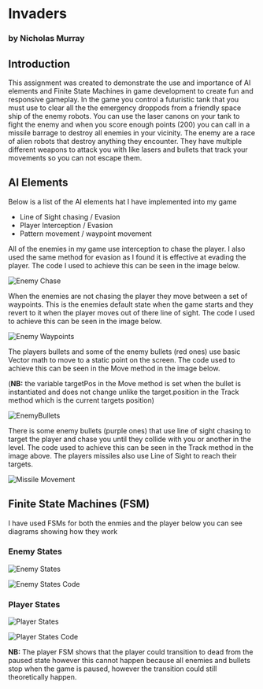# Invaders
### by Nicholas Murray


## Introduction 

This assignment was created to demonstrate the use and importance of AI elements and Finite State Machines in game development to create fun and responsive gameplay. 
In the game you control a futuristic tank that you must use to clear all the the emergency droppods from a friendly space ship of the enemy robots. You can use the laser canons on your tank to fight the enemy and when you score enough points (200) you can call in a missile barrage to destroy all enemies in your vicinity.
The enemy are a race of alien robots that destroy anything they encounter. They have multiple different weapons to attack you with like lasers and bullets that track your movements so you can not escape them.

## AI Elements

Below is a list of the AI elements hat I have implemented into my game
- Line of Sight chasing / Evasion
- Player Interception / Evasion
- Pattern movement / waypoint movement

All of the enemies in my game use interception to chase the player. I also used the same method for evasion as I found it is effective at evading the player. The code I used to achieve this can be seen in the image below.

![Enemy Chase](Assignment%20Images/EnemyChaseCode.PNG)

When the enemies are not chasing the player they move between a set of waypoints. This is the enemies default state when the game starts and they revert to it when the player moves out of there line of sight. The code I used to achieve this can be seen in the image below.

![Enemy Waypoints](Assignment%20Images/EnemyWaypointCode.PNG)

The players bullets and some of the enemy bullets (red ones) use basic Vector math to move to a static point on the screen. The code used to achieve this can be seen in the Move method in the image below.

(**NB:** the variable targetPos in the Move method is set when the bullet is instantiated and does not change unlike the target.position in the Track method which is the current targets position)

![EnemyBullets](Assignment%20Images/EnemyBulletMovement.PNG)

There is some enemy bullets (purple ones) that use line of sight chasing to target the player and chase you until they collide with you or another in the level. The code used to achieve this can be seen in the Track method in the image above.
The players missiles also use Line of Sight to reach their targets. 

![Missile Movement](Assignment%20Images/MissileMovement.PNG)

## Finite State Machines (FSM)

I have used FSMs for both the enmies and the player below you can see diagrams showing how they work

### Enemy States
![Enemy States](Assignment%20Images/EnemyStates.png)

![Enemy States Code](Assignment%20Images/EnemyStatesCode.png)

### Player States
![Player States](Assignment%20Images/PlayerStates.png)

![Player States Code](Assignment%20Images/PlayerStatesCode.PNG)

**NB:** The player FSM shows that the player could transition to dead from the paused state however this cannot happen because all enemies and bullets stop when the game is paused, however the transition could still theoretically happen.
